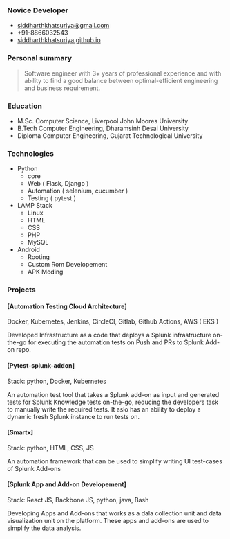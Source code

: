 ### Novice Developer
- [siddharthkhatsuriya@gmail.com](mailto:siddharthkhatsuriya@gmail.com)
- +91-8866032543
- [siddharthkhatsuriya.github.io](https://siddharthkhatsuriya.github.io)

### Personal summary

> Software engineer with 3+ years of professional experience and with ability to find a good balance between optimal-efficient engineering and business requirement.

### Education 

- M.Sc.    Computer Science, Liverpool John Moores University
- B.Tech   Computer Engineering, Dharamsinh Desai University
- Diploma  Computer Engineering, Gujarat Technological University

### Technologies

- Python
	- core
	- Web ( Flask, Django )
	- Automation ( selenium, cucumber )
	- Testing ( pytest )
- LAMP Stack
	- Linux
	- HTML
	- CSS
	- PHP
	- MySQL
- Android
	- Rooting
	- Custom Rom Developement
	- APK Moding

### Projects

#### [Automation Testing Cloud Architecture]
Docker, Kubernetes, Jenkins, CircleCI, Gitlab, Github Actions, AWS ( EKS )

Developed Infrastructure as a code that deploys a Splunk infrastructure on-the-go for executing the automation tests on Push and PRs to Splunk Add-on repo.

#### [Pytest-splunk-addon]
Stack: python, Docker, Kubernetes

An automation test tool that takes a Splunk add-on as input and generated tests for Splunk Knowledge tests on-the-go, reducing the developers task to manually write the required tests. It aslo has an ability to deploy a dynamic fresh Splunk instance to run tests on.

#### [Smartx]
Stack: python, HTML, CSS, JS

An automation framework that can be used to simplify writing UI test-cases of Splunk Add-ons

#### [Splunk App and Add-on Developement]
Stack: React JS, Backbone JS, python, java, Bash

Developing Apps and Add-ons that works as a dala collection unit and data visualization unit on the platform. These apps and add-ons are used to simplify the data analysis.




